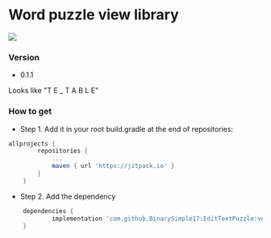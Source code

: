 # Word puzzle view library #

[![](https://jitpack.io/v/BinarySimple17/EditTextPuzzle.svg)](https://jitpack.io/#BinarySimple17/EditTextPuzzle)

### Version ###

* 0.1.1

Looks like "T E _ T A B L E"

### How to get ###
* Step 1. Add it in your root build.gradle at the end of repositories:
``` gradle
allprojects {
		repositories {
			...
			maven { url 'https://jitpack.io' }
		}
	}
```
* Step 2. Add the dependency
``` gradle
	dependencies {
	        implementation 'com.github.BinarySimple17:EditTextPuzzle:version'
	}
```
